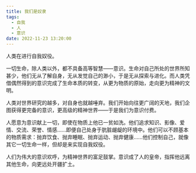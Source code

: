 ```yaml
---
title: 我们是奴隶
tags:
  - 自我
  - 人
  - 意识
date: 2022-11-23 13:20:00
---
```

人类在进行自我奴役。

一切生命，除人类以外，都不具备高等智慧——意识。生命对自己所处的世界所知甚少，他们无从了解自身，无从发觉自己的渺小，于是无从探索与进化。而人类凭借偶然得到的意识完成了生命本质的转变，从更为物质的原始，走向更为精神的文明。

人类对世界研究的越多，对自身也就越唾弃。我们开始向往更广阔的天地，我们企图获得更完备的意识，更高级的精神世界——于是我们为意识付费。

人愿意为意识献上一切，即使在物质上他已一贫如洗。他们追求知识、影像、爱情、交流、荣誉、情感......即便自己处身于肮脏龌龊的环境中。他们可以不顾基本的物质需求：抛弃饮食、抛弃睡眠、抛弃运动、抛弃健康......他们控制自己，就像其它一切生命一样，但却是来实现自我奴役。

人们为伟大的意识欢呼，为精神世界的富足鼓掌。意识成了人的皇帝，指挥他远离其他生命，向更远处开疆扩土。

